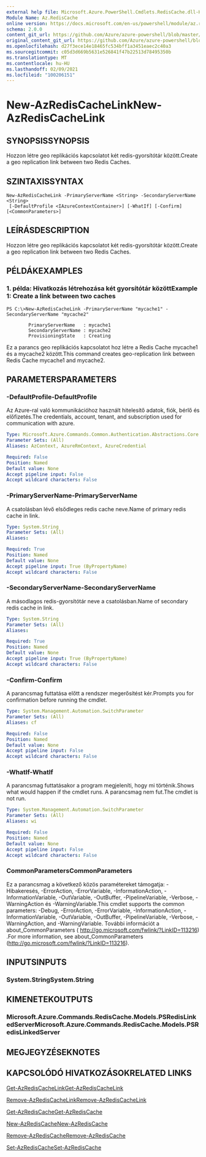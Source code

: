 ```yaml
---
external help file: Microsoft.Azure.PowerShell.Cmdlets.RedisCache.dll-Help.xml
Module Name: Az.RedisCache
online version: https://docs.microsoft.com/en-us/powershell/module/az.rediscache/new-azrediscachelink
schema: 2.0.0
content_git_url: https://github.com/Azure/azure-powershell/blob/master/src/RedisCache/RedisCache/help/New-AzRedisCacheLink.md
original_content_git_url: https://github.com/Azure/azure-powershell/blob/master/src/RedisCache/RedisCache/help/New-AzRedisCacheLink.md
ms.openlocfilehash: d27f3ece14e18465fc534bff1a3451eaec2c40a3
ms.sourcegitcommit: c05d3d669b5631e526841f47b22513d78495350b
ms.translationtype: MT
ms.contentlocale: hu-HU
ms.lasthandoff: 02/09/2021
ms.locfileid: "100206151"
---
```

# <span data-ttu-id="c9ca6-101">New-AzRedisCacheLink</span><span class="sxs-lookup"><span data-stu-id="c9ca6-101">New-AzRedisCacheLink</span></span>

## <span data-ttu-id="c9ca6-102">SYNOPSIS</span><span class="sxs-lookup"><span data-stu-id="c9ca6-102">SYNOPSIS</span></span>
<span data-ttu-id="c9ca6-103">Hozzon létre geo replikációs kapcsolatot két redis-gyorsítótár között.</span><span class="sxs-lookup"><span data-stu-id="c9ca6-103">Create a geo replication link between two Redis Caches.</span></span>

## <span data-ttu-id="c9ca6-104">SZINTAXIS</span><span class="sxs-lookup"><span data-stu-id="c9ca6-104">SYNTAX</span></span>

```
New-AzRedisCacheLink -PrimaryServerName <String> -SecondaryServerName <String>
 [-DefaultProfile <IAzureContextContainer>] [-WhatIf] [-Confirm] [<CommonParameters>]
```

## <span data-ttu-id="c9ca6-105">LEÍRÁS</span><span class="sxs-lookup"><span data-stu-id="c9ca6-105">DESCRIPTION</span></span>
<span data-ttu-id="c9ca6-106">Hozzon létre geo replikációs kapcsolatot két redis-gyorsítótár között.</span><span class="sxs-lookup"><span data-stu-id="c9ca6-106">Create a geo replication link between two Redis Caches.</span></span>

## <span data-ttu-id="c9ca6-107">PÉLDÁK</span><span class="sxs-lookup"><span data-stu-id="c9ca6-107">EXAMPLES</span></span>

### <span data-ttu-id="c9ca6-108">1. példa: Hivatkozás létrehozása két gyorsítótár között</span><span class="sxs-lookup"><span data-stu-id="c9ca6-108">Example 1: Create a link between two caches</span></span>
```
PS C:\>New-AzRedisCacheLink -PrimaryServerName "mycache1" -SecondaryServerName "mycache2"

        PrimaryServerName   : mycache1
        SecondaryServerName : mycache2
        ProvisioningState   : Creating
```

<span data-ttu-id="c9ca6-109">Ez a parancs geo replikációs kapcsolatot hoz létre a Redis Cache mycache1 és a mycache2 között.</span><span class="sxs-lookup"><span data-stu-id="c9ca6-109">This command creates geo-replication link between Redis Cache mycache1 and mycache2.</span></span>

## <span data-ttu-id="c9ca6-110">PARAMETERS</span><span class="sxs-lookup"><span data-stu-id="c9ca6-110">PARAMETERS</span></span>

### <span data-ttu-id="c9ca6-111">-DefaultProfile</span><span class="sxs-lookup"><span data-stu-id="c9ca6-111">-DefaultProfile</span></span>
<span data-ttu-id="c9ca6-112">Az Azure-ral való kommunikációhoz használt hitelesítő adatok, fiók, bérlő és előfizetés.</span><span class="sxs-lookup"><span data-stu-id="c9ca6-112">The credentials, account, tenant, and subscription used for communication with azure.</span></span>

```yaml
Type: Microsoft.Azure.Commands.Common.Authentication.Abstractions.Core.IAzureContextContainer
Parameter Sets: (All)
Aliases: AzContext, AzureRmContext, AzureCredential

Required: False
Position: Named
Default value: None
Accept pipeline input: False
Accept wildcard characters: False
```

### <span data-ttu-id="c9ca6-113">-PrimaryServerName</span><span class="sxs-lookup"><span data-stu-id="c9ca6-113">-PrimaryServerName</span></span>
<span data-ttu-id="c9ca6-114">A csatolásban lévő elsődleges redis cache neve.</span><span class="sxs-lookup"><span data-stu-id="c9ca6-114">Name of primary redis cache in link.</span></span>

```yaml
Type: System.String
Parameter Sets: (All)
Aliases:

Required: True
Position: Named
Default value: None
Accept pipeline input: True (ByPropertyName)
Accept wildcard characters: False
```

### <span data-ttu-id="c9ca6-115">-SecondaryServerName</span><span class="sxs-lookup"><span data-stu-id="c9ca6-115">-SecondaryServerName</span></span>
<span data-ttu-id="c9ca6-116">A másodlagos redis-gyorsítótár neve a csatolásban.</span><span class="sxs-lookup"><span data-stu-id="c9ca6-116">Name of secondary redis cache in link.</span></span>

```yaml
Type: System.String
Parameter Sets: (All)
Aliases:

Required: True
Position: Named
Default value: None
Accept pipeline input: True (ByPropertyName)
Accept wildcard characters: False
```

### <span data-ttu-id="c9ca6-117">-Confirm</span><span class="sxs-lookup"><span data-stu-id="c9ca6-117">-Confirm</span></span>
<span data-ttu-id="c9ca6-118">A parancsmag futtatása előtt a rendszer megerősítést kér.</span><span class="sxs-lookup"><span data-stu-id="c9ca6-118">Prompts you for confirmation before running the cmdlet.</span></span>

```yaml
Type: System.Management.Automation.SwitchParameter
Parameter Sets: (All)
Aliases: cf

Required: False
Position: Named
Default value: None
Accept pipeline input: False
Accept wildcard characters: False
```

### <span data-ttu-id="c9ca6-119">-WhatIf</span><span class="sxs-lookup"><span data-stu-id="c9ca6-119">-WhatIf</span></span>
<span data-ttu-id="c9ca6-120">A parancsmag futtatásakor a program megjeleníti, hogy mi történik.</span><span class="sxs-lookup"><span data-stu-id="c9ca6-120">Shows what would happen if the cmdlet runs.</span></span>
<span data-ttu-id="c9ca6-121">A parancsmag nem fut.</span><span class="sxs-lookup"><span data-stu-id="c9ca6-121">The cmdlet is not run.</span></span>

```yaml
Type: System.Management.Automation.SwitchParameter
Parameter Sets: (All)
Aliases: wi

Required: False
Position: Named
Default value: None
Accept pipeline input: False
Accept wildcard characters: False
```

### <span data-ttu-id="c9ca6-122">CommonParameters</span><span class="sxs-lookup"><span data-stu-id="c9ca6-122">CommonParameters</span></span>
<span data-ttu-id="c9ca6-123">Ez a parancsmag a következő közös paramétereket támogatja: -Hibakeresés, -ErrorAction, -ErrorVariable, -InformationAction, -InformationVariable, -OutVariable, -OutBuffer, -PipelineVariable, -Verbose, -WarningAction és -WarningVariable.</span><span class="sxs-lookup"><span data-stu-id="c9ca6-123">This cmdlet supports the common parameters: -Debug, -ErrorAction, -ErrorVariable, -InformationAction, -InformationVariable, -OutVariable, -OutBuffer, -PipelineVariable, -Verbose, -WarningAction, and -WarningVariable.</span></span> <span data-ttu-id="c9ca6-124">További információt a about_CommonParameters ( http://go.microsoft.com/fwlink/?LinkID=113216) .</span><span class="sxs-lookup"><span data-stu-id="c9ca6-124">For more information, see about_CommonParameters (http://go.microsoft.com/fwlink/?LinkID=113216).</span></span>

## <span data-ttu-id="c9ca6-125">INPUTS</span><span class="sxs-lookup"><span data-stu-id="c9ca6-125">INPUTS</span></span>

### <span data-ttu-id="c9ca6-126">System.String</span><span class="sxs-lookup"><span data-stu-id="c9ca6-126">System.String</span></span>

## <span data-ttu-id="c9ca6-127">KIMENETEK</span><span class="sxs-lookup"><span data-stu-id="c9ca6-127">OUTPUTS</span></span>

### <span data-ttu-id="c9ca6-128">Microsoft.Azure.Commands.RedisCache.Models.PSRedisLinkedServer</span><span class="sxs-lookup"><span data-stu-id="c9ca6-128">Microsoft.Azure.Commands.RedisCache.Models.PSRedisLinkedServer</span></span>

## <span data-ttu-id="c9ca6-129">MEGJEGYZÉSEK</span><span class="sxs-lookup"><span data-stu-id="c9ca6-129">NOTES</span></span>

## <span data-ttu-id="c9ca6-130">KAPCSOLÓDÓ HIVATKOZÁSOK</span><span class="sxs-lookup"><span data-stu-id="c9ca6-130">RELATED LINKS</span></span>

[<span data-ttu-id="c9ca6-131">Get-AzRedisCacheLink</span><span class="sxs-lookup"><span data-stu-id="c9ca6-131">Get-AzRedisCacheLink</span></span>](./Get-AzRedisCacheLink.md)

[<span data-ttu-id="c9ca6-132">Remove-AzRedisCacheLink</span><span class="sxs-lookup"><span data-stu-id="c9ca6-132">Remove-AzRedisCacheLink</span></span>](./Remove-AzRedisCacheLink.md)

[<span data-ttu-id="c9ca6-133">Get-AzRedisCache</span><span class="sxs-lookup"><span data-stu-id="c9ca6-133">Get-AzRedisCache</span></span>](./Get-AzRedisCache.md)

[<span data-ttu-id="c9ca6-134">New-AzRedisCache</span><span class="sxs-lookup"><span data-stu-id="c9ca6-134">New-AzRedisCache</span></span>](./New-AzRedisCache.md)

[<span data-ttu-id="c9ca6-135">Remove-AzRedisCache</span><span class="sxs-lookup"><span data-stu-id="c9ca6-135">Remove-AzRedisCache</span></span>](./Remove-AzRedisCache.md)

[<span data-ttu-id="c9ca6-136">Set-AzRedisCache</span><span class="sxs-lookup"><span data-stu-id="c9ca6-136">Set-AzRedisCache</span></span>](./Set-AzRedisCache.md)